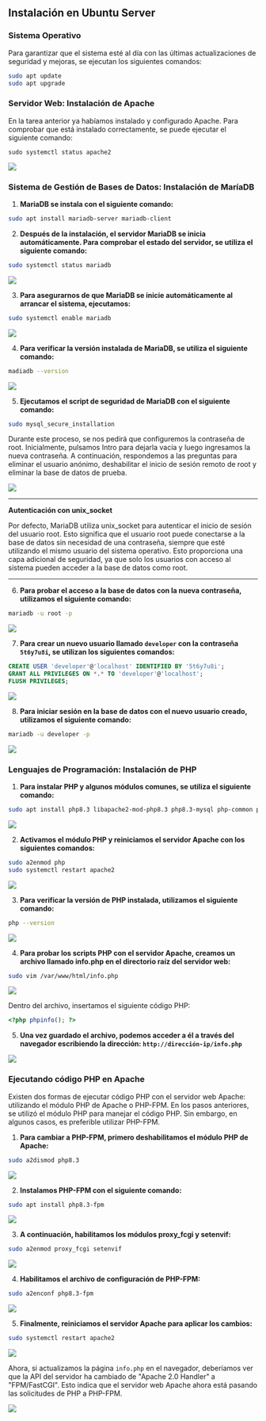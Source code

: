 ## Instalación en Ubuntu Server

### Sistema Operativo

Para garantizar que el sistema esté al día con las últimas actualizaciones de seguridad y mejoras, se ejecutan los siguientes comandos:

```sh
sudo apt update
sudo apt upgrade
```

### Servidor Web: Instalación de Apache

En la tarea anterior ya habíamos instalado y configurado Apache.
Para comprobar que está instalado correctamente, se puede ejecutar el siguiente comando:

`sudo systemctl status apache2`

<img src="img/2.png">

### Sistema de Gestión de Bases de Datos: Instalación de MaríaDB

1. **MariaDB se instala con el siguiente comando:**

```sh
sudo apt install mariadb-server mariadb-client
```

2. **Después de la instalación, el servidor MariaDB se inicia automáticamente. Para comprobar el estado del servidor, se utiliza el siguiente comando:**

```sh
sudo systemctl status mariadb
```

<img src="img/1.png">

3. **Para asegurarnos de que MariaDB se inicie automáticamente al arrancar el sistema, ejecutamos:**

```sh
sudo systemctl enable mariadb
```
<img src="img/8.png">

4. **Para verificar la versión instalada de MariaDB, se utiliza el siguiente comando:**

```sh
madiadb --version
```
<img src="img/33.png">

5. **Ejecutamos el script de seguridad de MariaDB con el siguiente comando:**

```sh
sudo mysql_secure_installation
```

Durante este proceso, se nos pedirá que configuremos la contraseña de root. Inicialmente, pulsamos Intro para dejarla vacía y luego ingresamos la nueva contraseña. A continuación, respondemos a las preguntas para eliminar el usuario anónimo, deshabilitar el inicio de sesión remoto de root y eliminar la base de datos de prueba.

<img src="img/4.png">



---

**Autenticación con unix_socket**

Por defecto, MariaDB utiliza unix_socket para autenticar el inicio de sesión del usuario root. Esto significa que el usuario root puede conectarse a la base de datos sin necesidad de una contraseña, siempre que esté utilizando el mismo usuario del sistema operativo. Esto proporciona una capa adicional de seguridad, ya que solo los usuarios con acceso al sistema pueden acceder a la base de datos como root.

---

6. **Para probar el acceso a la base de datos con la nueva contraseña, utilizamos el siguiente comando:**

```sh
mariadb -u root -p
```

<img src="img/5.png">


7. **Para crear un nuevo usuario llamado `developer` con la contraseña `5t6y7u8i`, se utilizan los siguientes comandos:**

```sql
CREATE USER 'developer'@'localhost' IDENTIFIED BY '5t6y7u8i';
GRANT ALL PRIVILEGES ON *.* TO 'developer'@'localhost';
FLUSH PRIVILEGES;
```

<img src="img/6.png">

8. **Para iniciar sesión en la base de datos con el nuevo usuario creado, utilizamos el siguiente comando:**

```sh
mariadb -u developer -p
```

<img src="img/7.png">

### Lenguajes de Programación: Instalación de PHP

1. **Para instalar PHP y algunos módulos comunes, se utiliza el siguiente comando:**

```sh
sudo apt install php8.3 libapache2-mod-php8.3 php8.3-mysql php-common php8.3-cli php8.3-common php-json php8.3-opcache php8.3-readline
```

<img src="img/10.png">

2. **Activamos el módulo PHP y reiniciamos el servidor Apache con los siguientes comandos:**

```sh
sudo a2enmod php
sudo systemctl restart apache2
```
<img src="img/11.png">

3. **Para verificar la versión de PHP instalada, utilizamos el siguiente comando:**

```sh
php --version
```

<img src="img/12.png">

4. **Para probar los scripts PHP con el servidor Apache, creamos un archivo llamado info.php en el directorio raíz del servidor web:**

```sh
sudo vim /var/www/html/info.php
```

<img src="img/13.png">

Dentro del archivo, insertamos el siguiente código PHP:

```php
<?php phpinfo(); ?>
```

5. **Una vez guardado el archivo, podemos acceder a él a través del navegador escribiendo la dirección: `http://dirección-ip/info.php`**

<img src="img/14.png">

### Ejecutando código PHP en Apache

Existen dos formas de ejecutar código PHP con el servidor web Apache: utilizando el módulo PHP de Apache o PHP-FPM. En los pasos anteriores, se utilizó el módulo PHP para manejar el código PHP. Sin embargo, en algunos casos, es preferible utilizar PHP-FPM.

1. **Para cambiar a PHP-FPM, primero deshabilitamos el módulo PHP de Apache:**

```sh
sudo a2dismod php8.3
```
<img src="img/14.png">

2. **Instalamos PHP-FPM con el siguiente comando:**

```sh
sudo apt install php8.3-fpm
```

<img src="img/15.png">

3. **A continuación, habilitamos los módulos proxy_fcgi y setenvif:**

```sh
sudo a2enmod proxy_fcgi setenvif
```

<img src="img/16.png">

4. **Habilitamos el archivo de configuración de PHP-FPM:**

```sh
sudo a2enconf php8.3-fpm
```
<img src="img/17.png">

5. **Finalmente, reiniciamos el servidor Apache para aplicar los cambios:**

```sh
sudo systemctl restart apache2
```

<img src="img/18.png">

Ahora, si actualizamos la página `info.php` en el navegador, deberíamos ver que la API del servidor ha cambiado de "Apache 2.0 Handler" a "FPM/FastCGI". Esto indica que el servidor web Apache ahora está pasando las solicitudes de PHP a PHP-FPM.

<img src="img/19.png">

